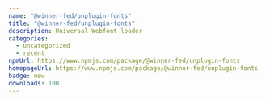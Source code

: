 ```yaml
---
name: "@winner-fed/unplugin-fonts"
title: "@winner-fed/unplugin-fonts"
description: Universal Webfont loader
categories:
  - uncategorized
  - recent
npmUrl: https://www.npmjs.com/package/@winner-fed/unplugin-fonts
homepageUrl: https://www.npmjs.com/package/@winner-fed/unplugin-fonts
badge: new
downloads: 100
---
```

